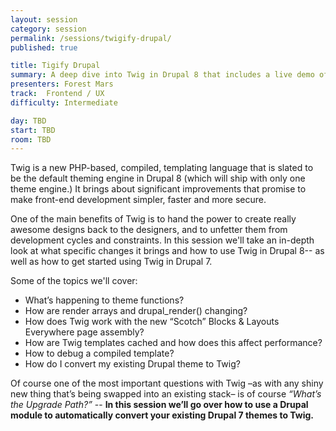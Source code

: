 ```yaml
---
layout: session
category: session
permalink: /sessions/twigify-drupal/
published: true

title: Tigify Drupal
summary: A deep dive into Twig in Drupal 8 that includes a live demo of a Drupal module to automatically convert your existing Drupal themes to Twig
presenters: Forest Mars
track:  Frontend / UX
difficulty: Intermediate

day: TBD
start: TBD
room: TBD
---
```


Twig is a new PHP-based, compiled, templating language that is slated to be the default theming engine in Drupal 8 (which will ship with only one theme engine.) It brings about significant improvements that promise to make front-end development simpler, faster and more secure.

One of the main benefits of Twig is to hand the power to create really awesome designs back to the designers, and to unfetter them from development cycles and constraints. In this session we'll take an in-depth look at what specific changes it brings and how to use Twig in Drupal 8-- as well as how to get started using Twig in Drupal 7.

Some of the topics we'll cover:

* What’s happening to theme functions?
* How are render arrays and drupal_render() changing?
* How does Twig work with the new “Scotch” Blocks & Layouts Everywhere page assembly?
* How are Twig templates cached and how does this affect performance?
* How to debug a compiled template?
* How do I convert my existing Drupal theme to Twig?

Of course one of the most important questions with Twig –as with any shiny new thing that’s being swapped into an existing stack– is of course <em>“What’s the Upgrade Path?”</em> -- <strong>In this session we’ll go over how to use a Drupal module to automatically convert your existing Drupal 7 themes to Twig.</strong>

